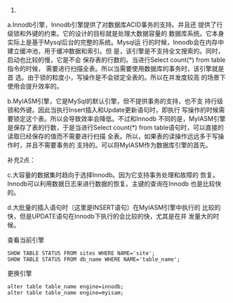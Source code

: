 1.

a.Innodb引擎，Innodb引擎提供了对数据库ACID事务的支持。并且还
提供了行级锁和外键的约束。它的设计的目标就是处理大数据容量的
数据库系统。它本身实际上是基于Mysql后台的完整的系统。Mysql运
行的时候，Innodb会在内存中建立缓冲池，用于缓冲数据和索引。但
是，该引擎是不支持全文搜索的。同时，启动也比较的慢，它是不会
保存表的行数的。当进行Select count(*) from table指令的时候，
需要进行扫描全表。所以当需要使用数据库的事务时，该引擎就是首
选。由于锁的粒度小，写操作是不会锁定全表的。所以在并发度较高
的场景下使用会提升效率的。

b.MyIASM引擎，它是MySql的默认引擎，但不提供事务的支持，也不支
持行级锁和外键。因此当执行Insert插入和Update更新语句时，即执行
写操作的时候需要锁定这个表。所以会导致效率会降低。不过和Innodb
不同的是，MyIASM引擎是保存了表的行数，于是当进行Select count(*)
 from table语句时，可以直接的读取已经保存的值而不需要进行扫描
 全表。所以，如果表的读操作远远多于写操作时，并且不需要事务的
 支持的。可以将MyIASM作为数据库引擎的首先。

补充2点：

c.大容量的数据集时趋向于选择Innodb。因为它支持事务处理和故障的
恢复。Innodb可以利用数据日志来进行数据的恢复。主键的查询在Innodb
也是比较快的。

d.大批量的插入语句时（这里是INSERT语句）在MyIASM引擎中执行的
比较的快，但是UPDATE语句在Innodb下执行的会比较的快，尤其是在并
发量大的时候。



查看当前引擎
```aidl
SHOW TABLE STATUS FROM sites WHERE NAME='site';  
SHOW TABLE STATUS FROM db_name WHERE NAME='table_name';  
```

更换引擎
```aidl
alter table table_name engine=innodb;  
alter table table_name engine=myisam;  
```